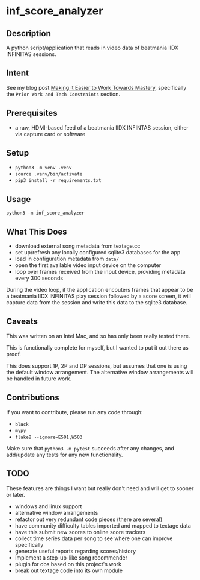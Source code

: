 # inf_score_analyzer

## Description

A python script/application that reads in video data of beatmania IIDX INFINITAS sessions.

## Intent

See my blog post [Making it Easier to Work Towards Mastery](https://cohost.org/strikeitup/post/374525-making-it-easier-to),
specifically the `Prior Work and Tech Constraints` section.

## Prerequisites

- a raw, HDMI-based feed of a beatmania IIDX INFINTAS session, 
either via capture card or software

## Setup

- `python3 -m venv .venv`
- `source .venv/bin/activate`
- `pip3 install -r requirements.txt`

## Usage 

```
python3 -m inf_score_analyzer
```

## What This Does

- download external song metadata from textage.cc
- set up/refresh any locally configured sqlite3 databases for the app
- load in configuration metadata from `data/`
- open the first available video input device on the computer
- loop over frames received from the input device, providing metadata every 300 seconds

During the video loop, if the application encouters frames that appear to be
a beatmania IIDX INFINITAS play session followed by a score screen, it will
capture data from the session and write this data to the sqlite3 database.

## Caveats

This was written on an Intel Mac, and so has only been really tested there.

This is functionally complete for myself, but I wanted to put it out there as proof.

This does support 1P, 2P and DP sessions, but assumes that one is using
the default window arrangement. The alternative window arrangements
will be handled in future work.

## Contributions

If you want to contribute, please run any code through:

- `black` 
- `mypy` 
- `flake8 --ignore=E501,W503`

Make sure that `python3 -m pytest` succeeds after any changes, and add/update any tests for any 
new functionality.

## TODO

These features are things I want but really don't need and will
get to sooner or later.

- windows and linux support
- alternative window arrangements
- refactor out very redundant code pieces (there are several)
- have community difficulty tables imported and mapped to textage data
- have this submit new scores to online score trackers
- collect time series data per song to see where one can improve specifically
- generate useful reports regarding scores/history
- implement a step-up-like song recommender
- plugin for obs based on this project's work
- break out textage code into its own module
